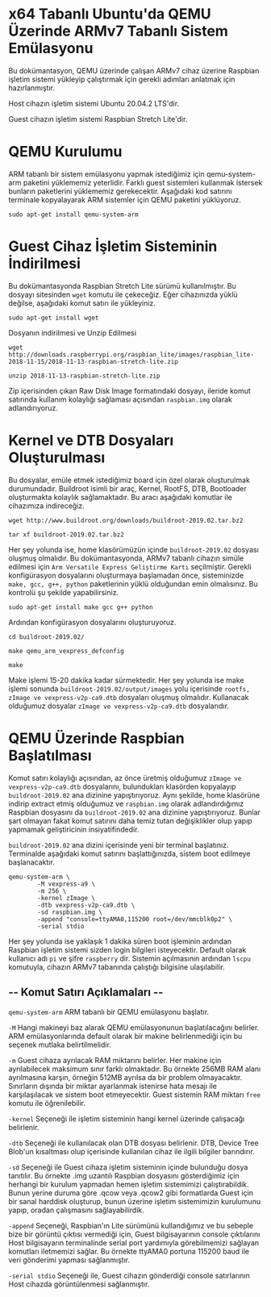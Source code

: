 # x64 Tabanlı Ubuntu'da QEMU Üzerinde ARMv7 Tabanlı Sistem Emülasyonu

Bu dokümantasyon, QEMU üzerinde çalışan ARMv7 cihaz üzerine Raspbian işletim sistemi yükleyip çalıştırmak için gerekli adımları anlatmak için hazırlanmıştır. 

Host cihazın işletim sistemi Ubuntu 20.04.2 LTS'dir.

Guest cihazın işletim sistemi Raspbian Stretch Lite'dir.

# QEMU Kurulumu

ARM tabanlı bir sistem emülasyonu yapmak istediğimiz için qemu-system-arm paketini yüklememiz yeterlidir. Farklı guest sistemleri kullanmak istersek bunların paketlerini yüklememiz gerekecektir. Aşağıdaki kod satırını terminale kopyalayarak ARM sistemler için QEMU paketini yüklüyoruz.

`sudo apt-get install qemu-system-arm`

# Guest Cihaz İşletim Sisteminin İndirilmesi

Bu dokümantasyonda Raspbian Stretch Lite sürümü kullanılmıştır. Bu dosyayı sitesinden `wget` komutu ile çekeceğiz. Eğer cihazınızda yüklü değilse, aşağıdaki komut satırı ile yükleyiniz.

`sudo apt-get install wget`

Dosyanın indirilmesi ve Unzip Edilmesi
```
wget http://downloads.raspberrypi.org/raspbian_lite/images/raspbian_lite-2018-11-15/2018-11-13-raspbian-stretch-lite.zip

unzip 2018-11-13-raspbian-stretch-lite.zip
```
Zip içerisinden çıkan Raw Disk Image formatındaki dosyayı, ileride komut satırında kullanım kolaylığı sağlaması açısından `raspbian.img` olarak adlandırıyoruz.

# Kernel ve DTB Dosyaları Oluşturulması

Bu dosyalar, emüle etmek istediğimiz board için özel olarak oluşturulmak durumundadır. Buildroot isimli bir araç, Kernel, RootFS, DTB, Bootloader oluşturmakta kolaylık sağlamaktadır. Bu aracı aşağıdaki komutlar ile cihazımıza indireceğiz.
```
wget http://www.buildroot.org/downloads/buildroot-2019.02.tar.bz2

tar xf buildroot-2019.02.tar.bz2
```

Her şey yolunda ise, home klasörümüzün içinde `buildroot-2019.02` dosyası oluşmuş olmalıdır. Bu dokümantasyonda, ARMv7 tabanlı cihazın simüle edilmesi için `Arm Versatile Express Geliştirme Kartı` seçilmiştir. Gerekli konfigürasyon dosyalarını oluşturmaya başlamadan önce, sisteminizde `make, gcc, g++, python` paketlerinin yüklü olduğundan emin olmalısınız. Bu kontrolü şu şekilde yapabilirsiniz.

`sudo apt-get install make gcc g++ python`

Ardından konfigürasyon dosyalarını oluşturuyoruz.

```
cd buildroot-2019.02/

make qemu_arm_vexpress_defconfig

make
```

Make işlemi 15-20 dakika kadar sürmektedir. Her şey yolunda ise make işlemi sonunda `buildroot-2019.02/output/images` yolu içerisinde `rootfs, zImage ve vexpress-v2p-ca9.dtb` dosyaları oluşmuş olmalıdır. Kullanacak olduğumuz dosyalar `zImage ve vexpress-v2p-ca9.dtb` dosyalarıdır.

# QEMU Üzerinde Raspbian Başlatılması

Komut satırı kolaylığı açısından, az önce üretmiş olduğumuz `zImage ve vexpress-v2p-ca9.dtb` dosyalarını, bulundukları klasörden kopyalayıp `buildroot-2019.02` ana dizinine yapıştırıyoruz. Aynı şekilde, home klasörüne indirip extract etmiş olduğumuz ve `raspbian.img` olarak adlandırdığımız Raspbian dosyasını da `buildroot-2019.02` ana dizinine yapıştırıyoruz. Bunlar şart olmayan fakat komut satırını daha temiz tutan değişiklikler olup yapıp yapmamak geliştiricinin insiyatifindedir.

`buildroot-2019.02` ana dizini içerisinde yeni bir terminal başlatınız. Terminalde aşağıdaki komut satırını başlattığınızda, sistem boot edilmeye başlanacaktır. 

```
qemu-system-arm \
        -M vexpress-a9 \
        -m 256 \
        -kernel zImage \
        -dtb vexpress-v2p-ca9.dtb \
        -sd raspbian.img \
        -append "console=ttyAMA0,115200 root=/dev/mmcblk0p2" \
        -serial stdio
```

Her şey yolunda ise yaklaşık 1 dakika süren boot işleminin ardından Raspbian işletim sistemi sizden login bilgileri isteyecektir. Default olarak kullanıcı adı `pi` ve şifre `raspberry` dir. Sistemin açılmasının ardından `lscpu` komutuyla, cihazın ARMv7 tabanında çalıştığı bilgisine ulaşılabilir.

## -- Komut Satırı Açıklamaları --

`qemu-system-arm` ARM tabanlı bir QEMU emülasyonu başlatır.

`-M` Hangi makineyi baz alarak QEMU emülasyonunun başlatılacağını belirler. ARM emülasyonlarında default olarak bir makine belirlenmediği için bu seçenek mutlaka belirtilmelidir.

`-m` Guest cihaza ayrılacak RAM miktarını belirler. Her makine için ayrılabilecek maksimum sınır farklı olmaktadır. Bu örnekte 256MB RAM alanı ayrılmasına karşın, örneğin 512MB ayrılsa da bir problem olmayacaktır. Sınırların dışında bir miktar ayarlanmak istenirse hata mesajı ile karşılaşılacak ve sistem boot etmeyecektir. Guest sistemin RAM miktarı `free` komutu ile öğrenilebilir.

`-kernel` Seçeneği ile işletim sisteminin hangi kernel üzerinde çalışacağı belirlenir.

`-dtb` Seçeneği ile kullanılacak olan DTB dosyası belirlenir. DTB, Device Tree Blob'un kısaltması olup içerisinde kullanılan cihaz ile ilgili bilgiler barındırır.

`-sd` Seçeneği ile Guest cihaza işletim sisteminin içinde bulunduğu dosya tanıtılır. Bu örnekte .img uzantılı Raspbian dosyasını gösterdiğimiz için herhangi bir kurulum yapmadan hemen işletim sistemimizi çalıştırabildik. Bunun yerine duruma göre .qcow veya .qcow2 gibi formatlarda Guest için bir sanal harddisk oluşturup, bunun üzerine işletim sistemimizin kurulumunu yapıp, oradan çalışmasını sağlayabilirdik.

`-append` Seçeneği, Raspbian'ın Lite sürümünü kullandığımız ve bu sebeple bize bir görüntü çıktısı vermediği için, Guest bilgisayarının console çıktılarını Host bilgisayarın terminalinde serial port yardımıyla görebilmemizi sağlayan komutları iletmemizi sağlar. Bu örnekte ttyAMA0 portuna 115200 baud ile veri gönderimi yapması sağlanmıştır.

`-serial stdio` Seçeneği ile, Guest cihazın gönderdiği console satırlarının Host cihazda görüntülenmesi sağlanmıştır. 



